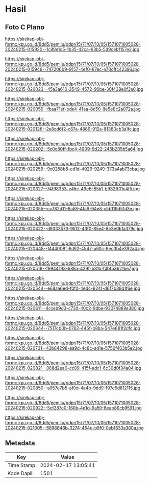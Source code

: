 # Hasil

## Foto C Plano

https://sirekap-obj-formc.kpu.go.id/8dd5/pemilu/pdpr/15/71/07/10/05/1571071005028-20240215-015920--1c89e1c5-1b35-42ca-93b5-5d9cebf157e2.jpg

https://sirekap-obj-formc.kpu.go.id/8dd5/pemilu/pdpr/15/71/07/10/05/1571071005028-20240215-015949--747206b9-9157-4ef0-87ec-a70cffc42396.jpg

https://sirekap-obj-formc.kpu.go.id/8dd5/pemilu/pdpr/15/71/07/10/05/1571071005028-20240215-020023--45a3a610-2549-4572-90be-30f438e0f3a0.jpg

https://sirekap-obj-formc.kpu.go.id/8dd5/pemilu/pdpr/15/71/07/10/05/1571071005028-20240215-020059--fbaa71ef-bde4-41aa-8d50-8e5e8c2a072a.jpg

https://sirekap-obj-formc.kpu.go.id/8dd5/pemilu/pdpr/15/71/07/10/05/1571071005028-20240215-020126--2e8cd6f2-c67a-4889-912a-81380cb3a1fc.jpg

https://sirekap-obj-formc.kpu.go.id/8dd5/pemilu/pdpr/15/71/07/10/05/1571071005028-20240215-020202--5c0c80ff-fbc4-4909-9d22-245b205b5a64.jpg

https://sirekap-obj-formc.kpu.go.id/8dd5/pemilu/pdpr/15/71/07/10/05/1571071005028-20240215-020259--9c0258b8-cd1d-4929-9249-373a4ab73cba.jpg

https://sirekap-obj-formc.kpu.go.id/8dd5/pemilu/pdpr/15/71/07/10/05/1571071005028-20240215-020327--74f98353-e45e-49e6-85b1-b932ff01c4f5.jpg

https://sirekap-obj-formc.kpu.go.id/8dd5/pemilu/pdpr/15/71/07/10/05/1571071005028-20240215-020355--cc782d11-8a58-4fa9-94e8-c5b119d51d3e.jpg

https://sirekap-obj-formc.kpu.go.id/8dd5/pemilu/pdpr/15/71/07/10/05/1571071005028-20240215-020422--d8033573-9512-43f0-85e4-6e3e0b1a379c.jpg

https://sirekap-obj-formc.kpu.go.id/8dd5/pemilu/pdpr/15/71/07/10/05/1571071005028-20240215-020448--f444008f-6d92-4547-a60c-6ec3b4e392a4.jpg

https://sirekap-obj-formc.kpu.go.id/8dd5/pemilu/pdpr/15/71/07/10/05/1571071005028-20240215-020518--f9944193-688a-429f-b81b-f4bf53621be7.jpg

https://sirekap-obj-formc.kpu.go.id/8dd5/pemilu/pdpr/15/71/07/10/05/1571071005028-20240215-020544--e68aa6ed-f0f0-4edc-9241-d6f7b38d1f6e.jpg

https://sirekap-obj-formc.kpu.go.id/8dd5/pemilu/pdpr/15/71/07/10/05/1571071005028-20240215-020611--4cceb9d3-c730-40c2-9dbe-93074889e380.jpg

https://sirekap-obj-formc.kpu.go.id/8dd5/pemilu/pdpr/15/71/07/10/05/1571071005028-20240215-020644--7517cb0b-0762-445f-b8ba-547e681f2dfc.jpg

https://sirekap-obj-formc.kpu.go.id/8dd5/pemilu/pdpr/15/71/07/10/05/1571071005028-20240215-020731--43b84298-ea9d-4c8c-ad1e-5756f463b5e2.jpg

https://sirekap-obj-formc.kpu.go.id/8dd5/pemilu/pdpr/15/71/07/10/05/1571071005028-20240215-020821--088d2ea0-cc09-415f-adc1-6c30d0f34a04.jpg

https://sirekap-obj-formc.kpu.go.id/8dd5/pemilu/pdpr/15/71/07/10/05/1571071005028-20240215-020850--a057e7b5-af0d-4a4b-9dd9-197e5d812115.jpg

https://sirekap-obj-formc.kpu.go.id/8dd5/pemilu/pdpr/15/71/07/10/05/1571071005028-20240215-020922--5cf287c0-160b-4e1d-9a59-8eab89cb9591.jpg

https://sirekap-obj-formc.kpu.go.id/8dd5/pemilu/pdpr/15/71/07/10/05/1571071005028-20240215-021005--6898848b-3274-454c-b9f0-0eb1833a380a.jpg


## Metadata

| Key        | Value               |
| ---------- | ------------------- |
| Time Stamp | 2024-02-17 13:05:41 |
| Kode Dapil | 1501                |



